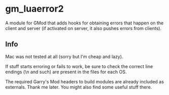 gm_luaerror2
============

A module for GMod that adds hooks for obtaining errors that happen on the client and server (if activated on server, it also pushes errors from clients).

Info
-------

Mac was not tested at all (sorry but I'm cheap and lazy).

If stuff starts erroring or fails to work, be sure to check the correct line endings (\n and such) are present in the files for each OS.

The required Garry's Mod headers to build modules are already included as externals. Thank me later. You might also find some useful stuff there.